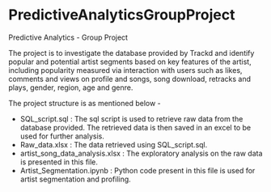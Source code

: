 # PredictiveAnalyticsGroupProject
Predictive Analytics - Group Project

The project is to investigate the database provided by Trackd and identify popular and potential artist segments  based on key features of the artist, including popularity measured via interaction with users such as likes, comments and views on profile and songs, song download, retracks and plays, gender, region, age and genre. 

The project structure is as mentioned below -

- SQL_script.sql : The sql script is used to retrieve raw data from the database provided. The retrieved data is then saved in an excel to be used for further analysis.
- Raw_data.xlsx : The data retrieved using SQL_script.sql.
- artist_song_data_analysis.xlsx : The exploratory analysis on the raw data is presented in this file.
- Artist_Segmentation.ipynb : Python code present in this file is used for artist segmentation and profiling.

